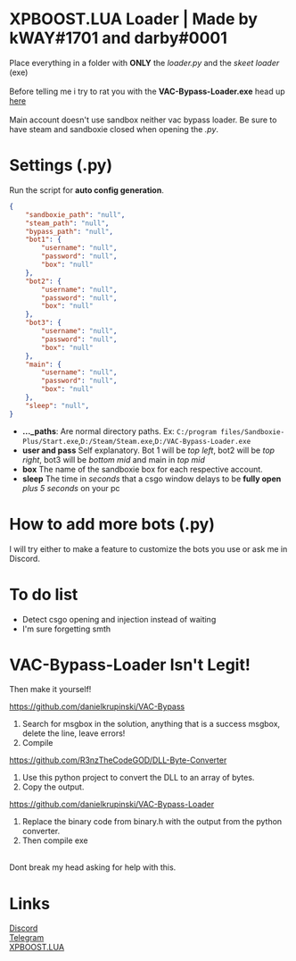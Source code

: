 # XPBOOST.LUA Loader | Made by kWAY#1701 and darby#0001
Place everything in a folder with **ONLY** the *loader.py* and the *skeet loader* (exe)<br /><br />
Before telling me i try to rat you with the **VAC-Bypass-Loader.exe** head up [here](https://github.com/kWAYTV/xpboost-loader#vac-bypass-loader-isnt-legit)<br /><br />
Main account doesn't use sandbox neither vac bypass loader. Be sure to have steam and sandboxie closed when opening the *.py*.
# Settings (.py)
Run the script for **auto config generation**.
```json
{
    "sandboxie_path": "null",
    "steam_path": "null",
    "bypass_path": "null",
    "bot1": {
        "username": "null",
        "password": "null",
        "box": "null"
    },
    "bot2": {
        "username": "null",
        "password": "null",
        "box": "null"
    },
    "bot3": {
        "username": "null",
        "password": "null",
        "box": "null"
    },
    "main": {
        "username": "null",
        "password": "null",
        "box": "null"
    },
    "sleep": "null",
}
```
- **..._paths**: Are normal directory paths. Ex: `C:/program files/Sandboxie-Plus/Start.exe`,`D:/Steam/Steam.exe`,`D:/VAC-Bypass-Loader.exe`<br />
- **user and pass** Self explanatory. Bot 1 will be *top left*, bot2 will be *top right*, bot3 will be *bottom mid* and main in *top mid*<br />
- **box** The name of the sandboxie box for each respective account.<br />
- **sleep** The time in *seconds* that a csgo window delays to be **fully open** *plus 5 seconds* on your pc<br />

# How to add more bots (.py)
I will try either to make a feature to customize the bots you use or ask me in Discord.
# To do list
- Detect csgo opening and injection instead of waiting<br />
- I'm sure forgetting smth<br />
# VAC-Bypass-Loader Isn't Legit!
Then make it yourself!<br />

https://github.com/danielkrupinski/VAC-Bypass
1. Search for msgbox in the solution, anything that is a success msgbox, delete the line, leave errors!<br />
2. Compile<br />

https://github.com/R3nzTheCodeGOD/DLL-Byte-Converter<br />
1. Use this python project to convert the DLL to an array of bytes.<br />
2. Copy the output.<br />

https://github.com/danielkrupinski/VAC-Bypass-Loader<br />
1. Replace the binary code from binary.h with the output from the python converter.<br />
2. Then compile exe<br />
<br />
Dont break my head asking for help with this.

# Links
[Discord](https://discord.gg/MRNuVCXuTS)<br />
[Telegram](https://t.me/kwaytv)<br />
[XPBOOST.LUA](https://discord.gg/xpboost)